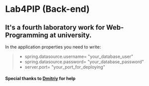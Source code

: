# Lab4PIP (Back-end)
 ## It's a fourth laboratory work for Web-Programming at university.
 
 In the application properties you need to write:
 
 > * spring.datasource.username= "your_database_user"
 > * spring.datasource.password= "your_database_password"
 > * server.port= "your_port_for_deploying"

#### Special thanks to [Dmitriy] for help 
[Dmitriy]:https://github.com/kevinche75